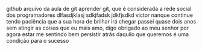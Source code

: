 github
arquivo da aula de git 
aprender git, que é considerada a rede social dos programadores
dlfasdjklasj sdkjfadsk jdkfjsdkd
victor nanque continue tendo paciência que a sua hora de brilhar irá chegar
passei quase dois anos sem atingir as coisas que eu mais amo, digo obrigado ao meu senhor por agora estar me sentindo bem
persistir atrás daquilo que queremos é uma condição para o sucesso
